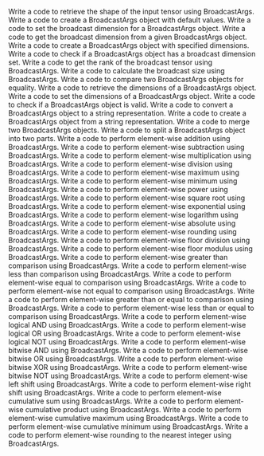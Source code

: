 Write a code to retrieve the shape of the input tensor using BroadcastArgs.
Write a code to create a BroadcastArgs object with default values.
Write a code to set the broadcast dimension for a BroadcastArgs object.
Write a code to get the broadcast dimension from a given BroadcastArgs object.
Write a code to create a BroadcastArgs object with specified dimensions.
Write a code to check if a BroadcastArgs object has a broadcast dimension set.
Write a code to get the rank of the broadcast tensor using BroadcastArgs.
Write a code to calculate the broadcast size using BroadcastArgs.
Write a code to compare two BroadcastArgs objects for equality.
Write a code to retrieve the dimensions of a BroadcastArgs object.
Write a code to set the dimensions of a BroadcastArgs object.
Write a code to check if a BroadcastArgs object is valid.
Write a code to convert a BroadcastArgs object to a string representation.
Write a code to create a BroadcastArgs object from a string representation.
Write a code to merge two BroadcastArgs objects.
Write a code to split a BroadcastArgs object into two parts.
Write a code to perform element-wise addition using BroadcastArgs.
Write a code to perform element-wise subtraction using BroadcastArgs.
Write a code to perform element-wise multiplication using BroadcastArgs.
Write a code to perform element-wise division using BroadcastArgs.
Write a code to perform element-wise maximum using BroadcastArgs.
Write a code to perform element-wise minimum using BroadcastArgs.
Write a code to perform element-wise power using BroadcastArgs.
Write a code to perform element-wise square root using BroadcastArgs.
Write a code to perform element-wise exponential using BroadcastArgs.
Write a code to perform element-wise logarithm using BroadcastArgs.
Write a code to perform element-wise absolute using BroadcastArgs.
Write a code to perform element-wise rounding using BroadcastArgs.
Write a code to perform element-wise floor division using BroadcastArgs.
Write a code to perform element-wise floor modulus using BroadcastArgs.
Write a code to perform element-wise greater than comparison using BroadcastArgs.
Write a code to perform element-wise less than comparison using BroadcastArgs.
Write a code to perform element-wise equal to comparison using BroadcastArgs.
Write a code to perform element-wise not equal to comparison using BroadcastArgs.
Write a code to perform element-wise greater than or equal to comparison using BroadcastArgs.
Write a code to perform element-wise less than or equal to comparison using BroadcastArgs.
Write a code to perform element-wise logical AND using BroadcastArgs.
Write a code to perform element-wise logical OR using BroadcastArgs.
Write a code to perform element-wise logical NOT using BroadcastArgs.
Write a code to perform element-wise bitwise AND using BroadcastArgs.
Write a code to perform element-wise bitwise OR using BroadcastArgs.
Write a code to perform element-wise bitwise XOR using BroadcastArgs.
Write a code to perform element-wise bitwise NOT using BroadcastArgs.
Write a code to perform element-wise left shift using BroadcastArgs.
Write a code to perform element-wise right shift using BroadcastArgs.
Write a code to perform element-wise cumulative sum using BroadcastArgs.
Write a code to perform element-wise cumulative product using BroadcastArgs.
Write a code to perform element-wise cumulative maximum using BroadcastArgs.
Write a code to perform element-wise cumulative minimum using BroadcastArgs.
Write a code to perform element-wise rounding to the nearest integer using BroadcastArgs.